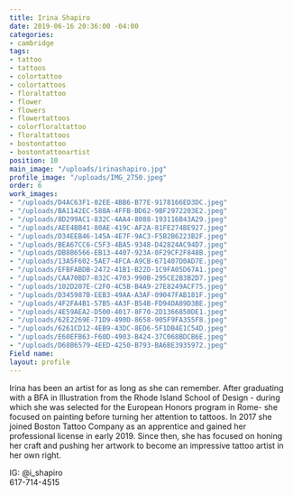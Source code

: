 ```yaml
---
title: Irina Shapiro
date: 2019-06-16 20:36:00 -04:00
categories:
- cambridge
tags:
- tattoo
- tattoos
- colortattoo
- colortattoos
- floraltattoo
- flower
- flowers
- flowertattoos
- colorfloraltattoo
- floraltattoos
- bostontattoo
- bostontattooartist
position: 10
main_image: "/uploads/irinashapiro.jpg"
profile_image: "/uploads/IMG_2750.jpeg"
order: 6
work_images:
- "/uploads/D4AC63F1-02EE-4BB6-B77E-9178166ED3DC.jpeg"
- "/uploads/BA1142EC-588A-4FFB-BD62-9BF2972203E2.jpeg"
- "/uploads/8D299AC1-832C-4AA4-8088-193116B43A29.jpeg"
- "/uploads/AEE4BB41-80AE-419C-AF2A-81FE274BE927.jpeg"
- "/uploads/D34EEB46-145A-4E7F-9AC3-F5B2B6223B2F.jpeg"
- "/uploads/BEA67CC6-C5F3-4BA5-9348-D42824AC94D7.jpeg"
- "/uploads/DB8B6566-EB13-4407-923A-0F29CF2F848B.jpeg"
- "/uploads/13A5F602-5AE7-4FCA-A9CB-671407D0AD7E.jpeg"
- "/uploads/EFBFABDB-2472-41B1-B22D-1C9FA05D67A1.jpeg"
- "/uploads/CAA70BD7-032C-4703-990B-295CE2B3B2D7.jpeg"
- "/uploads/102D207E-C2F0-4C5B-B4A9-27E8249ACF75.jpeg"
- "/uploads/D345987B-EEB3-49AA-A3AF-09047FAB181F.jpeg"
- "/uploads/4F2FA4B1-57B5-4A3F-B54B-FD94DA89D3BE.jpeg"
- "/uploads/4E59AEA2-D500-4017-8F70-2D1366850DE1.jpeg"
- "/uploads/62E2269E-71D9-490D-8658-905F9FA355F8.jpeg"
- "/uploads/6261CD12-4EB9-43DC-8ED6-5F1DB4E1C54D.jpeg"
- "/uploads/E60EFB63-F60D-4903-B424-37C068BDCB6E.jpeg"
- "/uploads/D68B6579-4EED-4250-B793-BA6BE3935972.jpeg"
Field name: 
layout: profile
---
```


Irina has been an artist for as long as she can remember. After graduating with a BFA in Illustration from the Rhode Island School of Design - during which she was selected for the European Honors program in Rome- she focused on painting before turning her attention to tattoos. In 2017 she joined Boston Tattoo Company as an apprentice and gained her professional license in early 2019. Since then, she has focused on honing her craft and pushing her artwork to become an impressive tattoo artist in her own right. 

IG: @i_shapiro  
617-714-4515